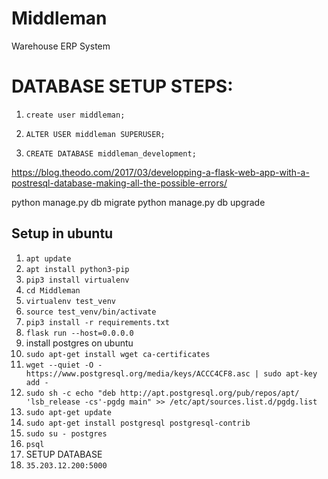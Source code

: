 # Middleman

Warehouse ERP System


# DATABASE SETUP STEPS:
1. `create user middleman;`

2. `ALTER USER middleman SUPERUSER;`

3. `CREATE DATABASE middleman_development;`

https://blog.theodo.com/2017/03/developping-a-flask-web-app-with-a-postresql-database-making-all-the-possible-errors/

python manage.py db migrate
python manage.py db upgrade



## Setup in ubuntu
1. `apt update`
2. `apt install python3-pip`
3. `pip3 install virtualenv`
4. `cd Middleman`
5. `virtualenv test_venv`
6. `source test_venv/bin/activate`
7. `pip3 install -r requirements.txt`
8. `flask run --host=0.0.0.0`
9. install postgres on ubuntu
10. `sudo apt-get install wget ca-certificates`
11. `wget --quiet -O - https://www.postgresql.org/media/keys/ACCC4CF8.asc | sudo apt-key add -`
12. `sudo sh -c echo "deb http://apt.postgresql.org/pub/repos/apt/ 'lsb_release -cs'-pgdg main" >> /etc/apt/sources.list.d/pgdg.list`
13. `sudo apt-get update`
14. `sudo apt-get install postgresql postgresql-contrib`
15. `sudo su - postgres`
16. `psql`
17.  SETUP DATABASE
18. `35.203.12.200:5000`

